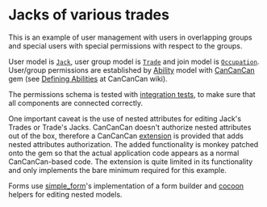 # Jacks of various trades

This is an example of user management with users in overlapping groups and
special users with special permissions with respect to the groups.

User model is [`Jack`][1], user group model is [`Trade`][2] and join model is
[`Occupation`][3]. User/group permissions are established by [Ability][5] model 
with [CanCanCan][4] gem (see [Defining Abilities][6] at CanCanCan wiki).

The permissions schema is tested with [integration tests][7], to make sure that 
all components are connected correctly.

One important caveat is the use of nested attributes for editing Jack's Trades or 
Trade's Jacks. CanCanCan doesn't authorize nested attributes out of the box, 
therefore a CanCanCan [extension][8] is provided that adds nested attributes 
authorization. The added functionality is monkey patched onto the gem so that 
the actual application code appears as a normal CanCanCan-based code. The 
extension is quite limited in its functionality and only implements the bare
minimum required for this example. 

Forms use [simple_form][9]'s implementation of a form builder and [cocoon][10] 
helpers for editing nested models.

[1]: app/models/jack.rb
[2]: app/models/trade.rb
[3]: app/models/occupation.rb
[4]: https://github.com/CanCanCommunity/cancancan
[5]: app/models/ability.rb
[6]: https://github.com/CanCanCommunity/cancancan/wiki/Defining-Abilities
[7]: test/integration
[8]: config/initializers/authorize_nested_attributes.rb
[9]: https://github.com/plataformatec/simple_form
[10]: https://github.com/nathanvda/cocoon
